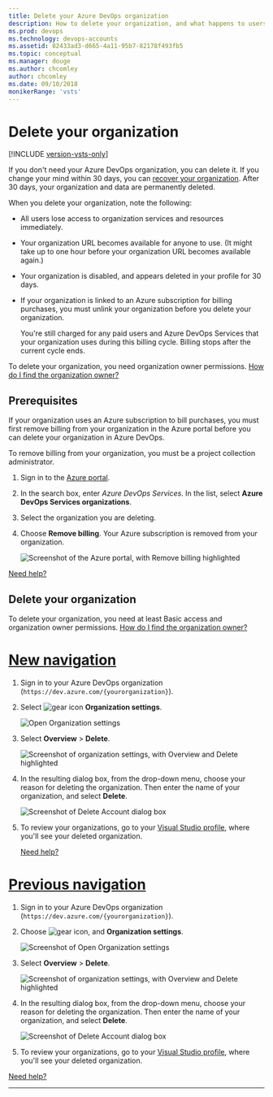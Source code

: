 ```yaml
---
title: Delete your Azure DevOps organization
description: How to delete your organization, and what happens to users when you do.
ms.prod: devops
ms.technology: devops-accounts
ms.assetid: 82433ad3-d665-4a11-95b7-82178f493fb5
ms.topic: conceptual
ms.manager: douge
ms.author: chcomley
author: chcomley
ms.date: 09/10/2018
monikerRange: 'vsts'
---
```


# Delete your organization

[!INCLUDE [version-vsts-only](../../_shared/version-vsts-only.md)]

If you don't need your Azure DevOps organization, you can delete it. If you change your mind within 30 days, you can [recover your organization](recover-your-vsts-organization.md).
After 30 days, your organization and data are permanently deleted.

When you delete your organization, note the following:

* All users lose access to organization services and resources immediately.

* Your organization URL becomes available for anyone to use. (It might take up to one hour before your organization URL becomes available again.)

* Your organization is disabled, and appears deleted in your profile for 30 days.

* If your organization is linked to an Azure subscription for billing purchases, you must unlink your organization before you delete your organization.

  You're still charged for any paid users and Azure DevOps Services that your organization uses during this billing cycle. Billing stops after the current cycle ends.

To delete your organization, you need organization owner permissions. [How do I find the organization owner?](faq-delete-restore-vsts-organization.md#find-owner)

## Prerequisites

If your organization uses an Azure subscription to bill purchases, you must first remove billing from your organization in the Azure portal before you can delete your  organization in Azure DevOps.

To remove billing from your organization, you must be a project collection administrator.

1. Sign in to the [Azure portal](https://portal.azure.com).
2. In the search box, enter *Azure DevOps Services*. In the list, select **Azure DevOps Services organizations**.
3. Select the organization you are deleting.
4. Choose **Remove billing**. Your Azure subscription is removed from your organization.

   ![Screenshot of the Azure portal, with Remove billing highlighted](_img/_shared/azure-portal-remove-billing.png)

  [Need help?](faq-delete-restore-vsts-organization.md#get-support)

## Delete your organization

To delete your organization, you need at least Basic access and organization owner
permissions. [How do I find the organization owner?](faq-delete-restore-vsts-organization.md#find-owner)

# [New navigation](#tab/new-nav)

1. Sign in to your Azure DevOps organization (```https://dev.azure.com/{yourorganization}```).

2. Select ![gear icon](../../_img/icons/gear-icon.png) **Organization settings**.

    ![Open Organization settings](../../_shared/_img/settings/open-admin-settings-vert.png)


3. Select **Overview** > **Delete**.

   ![Screenshot of organization settings, with Overview and Delete highlighted](_img/delete-organization/organization-overview-settings.png)

4. In the resulting dialog box, from the drop-down menu, choose your reason for deleting the organization. Then enter the name of your organization, and select **Delete**.

   ![Screenshot of Delete Account dialog box](_img/delete-organization/delete-organization-popup.png)

5. To review your organizations, go to your [Visual Studio profile](https://app.vsaex.visualstudio.com/profile/view), where you'll see your deleted organization.

   [Need help?](faq-delete-restore-vsts-organization.md#get-support)

# [Previous navigation](#tab/previous-nav)

1. Sign in to your Azure DevOps organization (```https://dev.azure.com/{yourorganization}```).

2. Choose ![gear icon](../../_img/icons/gear-icon.png), and  **Organization settings**.

   ![Screenshot of Open Organization settings](../../_shared/_img/settings/open-account-settings.png)

3. Select **Overview** > **Delete**.

   ![Screenshot of organization settings, with Overview and Delete highlighted](_img/delete-organization/organization-overview-settings.png)

4. In the resulting dialog box, from the drop-down menu, choose your reason for deleting the organization. Then enter the name of your organization, and select **Delete**.

   ![Screenshot of Delete Account dialog box](_img/delete-organization/delete-organization-popup.png)

5. To review your organizations, go to your [Visual Studio profile](https://app.vsaex.visualstudio.com/profile/view), where you'll see your deleted organization.

  [Need help?](faq-delete-restore-vsts-organization.md#get-support)

---
